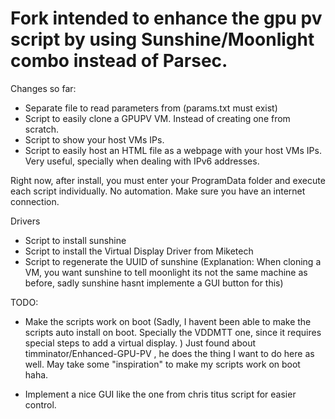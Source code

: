 # Fork intended to enhance the gpu pv script by using Sunshine/Moonlight combo instead of Parsec.
Changes so far:
- Separate file to read parameters from (params.txt must exist)
- Script to easily clone a GPUPV VM. Instead of creating one from scratch.
- Script to show your host VMs IPs.
- Script to easily host an HTML file as a webpage with your host VMs IPs. Very useful, specially when dealing with IPv6 addresses.

Right now, after install, you must enter your ProgramData folder and execute each script individually. No automation. Make sure you have an internet connection.

Drivers
- Script to install sunshine
- Script to install the Virtual Display Driver from Miketech
- Script to regenerate the UUID of sunshine (Explanation: When cloning a VM, you want sunshine to tell moonlight its not the same machine as before, sadly sunshine hasnt implemente a GUI button for this)

TODO:
- Make the scripts work on boot (Sadly, I havent been able to make the scripts auto install on boot. Specially the VDDMTT one, since it requires special steps to add a virtual display. )
Just found about timminator/Enhanced-GPU-PV , he does the thing I want to do here as well. May take some "inspiration" to make my scripts work on boot haha.

- Implement a nice GUI like the one from chris titus script for easier control.
